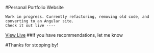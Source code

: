 
#Personal Portfolio Website
```
Work in progress. Currently refactoring, removing old code, and converting to an Angular site.
Check it out live ----
```
[View Live](https://www.isaac.tech)
##If you have recommendations, let me know

#Thanks for stopping by!
